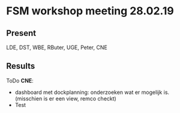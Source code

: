 # FSM workshop meeting 28.02.19

## Present
LDE, DST, WBE, RButer, UGE, Peter, CNE

## Results
ToDo **CNE**:

* dashboard met dockplanning: onderzoeken wat er mogelijk is. (misschien is er een view, remco checkt)
* Test
